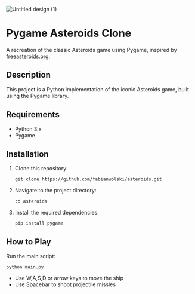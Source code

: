 ![Untitled design (1)](https://github.com/user-attachments/assets/432265f6-8f36-447c-a9f8-2de754963e60)

# Pygame Asteroids Clone

A recreation of the classic Asteroids game using Pygame, inspired by [freeasteroids.org](https://freeasteroids.org/).

## Description

This project is a Python implementation of the iconic Asteroids game, built using the Pygame library. 

## Requirements

- Python 3.x
- Pygame

## Installation

1. Clone this repository:
   ```
   git clone https://github.com/fabianwolski/asteroids.git
   ```
2. Navigate to the project directory:
   ```
   cd asteroids
   ```
3. Install the required dependencies:
   ```
   pip install pygame
   ```

## How to Play

Run the main script:

```
python main.py
```

- Use W,A,S,D or arrow keys to move the ship
- Use Spacebar to shoot projectile missles


